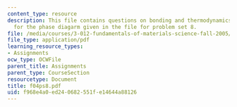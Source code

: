 ```yaml
---
content_type: resource
description: This file contains questions on bonding and thermodynamics basically
  for the phase diagarm given in the file for problem set 8.
file: /media/courses/3-012-fundamentals-of-materials-science-fall-2005/f968e4a0ed240682551fe14644a88126_f04ps8.pdf
file_type: application/pdf
learning_resource_types:
- Assignments
ocw_type: OCWFile
parent_title: Assignments
parent_type: CourseSection
resourcetype: Document
title: f04ps8.pdf
uid: f968e4a0-ed24-0682-551f-e14644a88126
---
```

